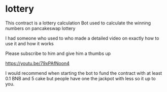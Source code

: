 # lottery

This contract is a lottery calculation Bot used to calculate the winning numbers on pancakeswap lottery

I had someone who used to who made a detailed video on exactly how to use it and how it works

Please subscribe to him and give him a thumbs up

https://youtu.be/79xPAfNoon4

I would recommend when starting the bot to fund the contract with at least 0.1 BNB and 5 cake but people have one the jackpot with less so it up to you.

